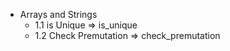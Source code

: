 - Arrays and Strings
    - 1.1 is Unique => is_unique
    - 1.2 Check Premutation => check_premutation